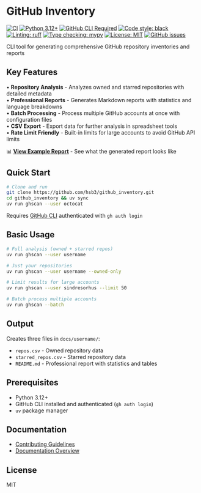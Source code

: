 # GitHub Inventory

[![CI](https://github.com/hsb3/github_inventory/workflows/CI/badge.svg)](https://github.com/hsb3/github_inventory/actions)
[![Python 3.12+](https://img.shields.io/badge/python-3.12%2B-blue.svg)](https://www.python.org/downloads/)
[![GitHub CLI Required](https://img.shields.io/badge/requires-GitHub%20CLI-blue?logo=github)](https://cli.github.com/)
[![Code style: black](https://img.shields.io/badge/code%20style-black-000000.svg)](https://github.com/psf/black)
[![Linting: ruff](https://img.shields.io/badge/linting-ruff-red)](https://github.com/astral-sh/ruff)
[![Type checking: mypy](https://img.shields.io/badge/type%20checking-mypy-blue)](https://mypy-lang.org/)
[![License: MIT](https://img.shields.io/badge/License-MIT-yellow.svg)](https://opensource.org/licenses/MIT)
[![GitHub issues](https://img.shields.io/github/issues/hsb3/github_inventory)](https://github.com/hsb3/github_inventory/issues)

CLI tool for generating comprehensive GitHub repository inventories and reports

## Key Features

• **Repository Analysis** - Analyzes owned and starred repositories with detailed metadata  
• **Professional Reports** - Generates Markdown reports with statistics and language breakdowns  
• **Batch Processing** - Process multiple GitHub accounts at once with configuration files  
• **CSV Export** - Export data for further analysis in spreadsheet tools  
• **Rate Limit Friendly** - Built-in limits for large accounts to avoid GitHub API limits

📊 **[View Example Report](docs/output_example/README.md)** - See what the generated report looks like

## Quick Start

```bash
# Clone and run
git clone https://github.com/hsb3/github_inventory.git
cd github_inventory && uv sync
uv run ghscan --user octocat
```

Requires [GitHub CLI](https://cli.github.com/) authenticated with `gh auth login`

## Basic Usage

```bash
# Full analysis (owned + starred repos)
uv run ghscan --user username

# Just your repositories
uv run ghscan --user username --owned-only

# Limit results for large accounts  
uv run ghscan --user sindresorhus --limit 50

# Batch process multiple accounts
uv run ghscan --batch
```

## Output

Creates three files in `docs/username/`:
- `repos.csv` - Owned repository data
- `starred_repos.csv` - Starred repository data  
- `README.md` - Professional report with statistics and tables

## Prerequisites

- Python 3.12+
- GitHub CLI installed and authenticated (`gh auth login`)
- `uv` package manager

## Documentation

- [Contributing Guidelines](docs/CONTRIBUTING.md)
- [Documentation Overview](docs/README.md)

## License

MIT